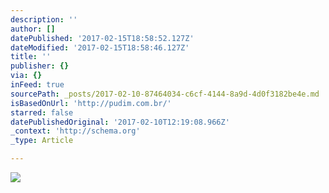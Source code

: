 ```yaml
---
description: ''
author: []
datePublished: '2017-02-15T18:58:52.127Z'
dateModified: '2017-02-15T18:58:46.127Z'
title: ''
publisher: {}
via: {}
inFeed: true
sourcePath: _posts/2017-02-10-87464034-c6cf-4144-8a9d-4d0f3182be4e.md
isBasedOnUrl: 'http://pudim.com.br/'
starred: false
datePublishedOriginal: '2017-02-10T12:19:08.966Z'
_context: 'http://schema.org'
_type: Article

---
```

![](https://the-grid-user-content.s3-us-west-2.amazonaws.com/1fc05e3d-bd91-4243-b74c-0f9d242b6357.jpg)